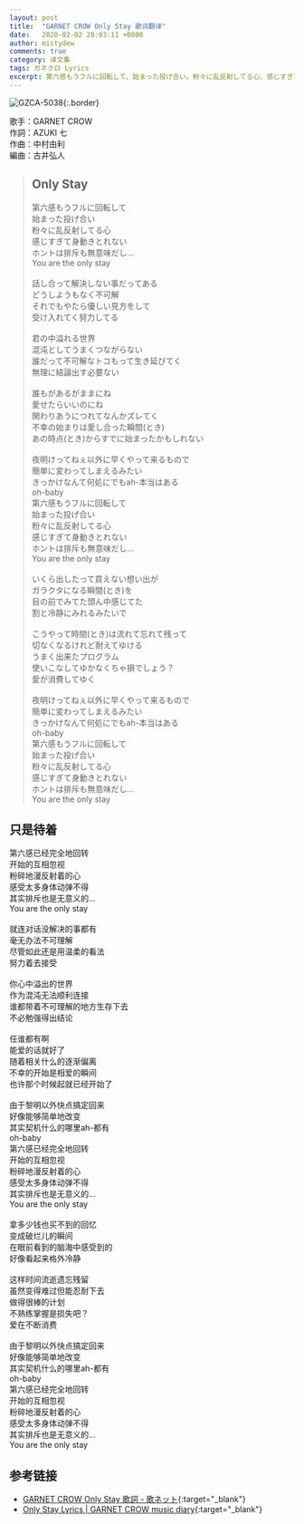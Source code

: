 ```yaml
---
layout: post
title:  "GARNET CROW Only Stay 歌词翻译"
date:   2020-02-02 20:03:11 +0800
author: mistydew
comments: true
category: 译文集
tags: ガネクロ Lyrics
excerpt: 第六感もうフルに回転して、始まった投げ合い。粉々に乱反射してる心、感じすぎて身動きとれない。ホントは排斥も無意味だし…You are the only stay。
---
```

![GZCA-5038](https://crowsub.github.io/assets/images/discography/album/GZCA-5038.jpg){:.border}

歌手：GARNET CROW<br>
作詞：AZUKI 七<br>
作曲：中村由利<br>
編曲：古井弘人

<blockquote class="lyric-original">
  <h2>Only Stay</h2>
  <p>
    第六感もうフルに回転して<br>
    始まった投げ合い<br>
    粉々に乱反射してる心<br>
    感じすぎて身動きとれない<br>
    ホントは排斥も無意味だし…<br>
    You are the only stay<br>
    <br>
    話し合って解決しない事だってある<br>
    どうしようもなく不可解<br>
    それでもやたら優しい見方をして<br>
    受け入れてく努力してる<br>
    <br>
    君の中溢れる世界<br>
    混沌としてうまくつながらない<br>
    誰だって不可解なトコもって生き延びてく<br>
    無理に結論出す必要ない<br>
    <br>
    誰もがあるがままにね<br>
    愛せたらいいのにね<br>
    関わりあうにつれてなんかズレてく<br>
    不幸の始まりは愛し合った瞬間(とき)<br>
    あの時点(とき)からすでに始まったかもしれない<br>
    <br>
    夜明けってねぇ以外に早くやって来るもので<br>
    簡単に変わってしまえるみたい<br>
    きっかけなんて何処にでもah-本当はある<br>
    oh-baby<br>
    第六感もうフルに回転して<br>
    始まった投げ合い<br>
    粉々に乱反射してる心<br>
    感じすぎて身動きとれない<br>
    ホントは排斥も無意味だし…<br>
    You are the only stay<br>
    <br>
    いくら出したって買えない想い出が<br>
    ガラクタになる瞬間(とき)を<br>
    目の前でみてた頭ん中感じてた<br>
    割と冷静にみれるみたいで<br>
    <br>
    こうやって時間(とき)は流れて忘れて残って<br>
    切なくなるけれど耐えてゆける<br>
    うまく出来たプログラム<br>
    使いこなしてゆかなくちゃ損でしょう？<br>
    愛が消費してゆく<br>
    <br>
    夜明けってねぇ以外に早くやって来るもので<br>
    簡単に変わってしまえるみたい<br>
    きっかけなんて何処にでもah-本当はある<br>
    oh-baby<br>
    第六感もうフルに回転して<br>
    始まった投げ合い<br>
    粉々に乱反射してる心<br>
    感じすぎて身動きとれない<br>
    ホントは排斥も無意味だし…<br>
    You are the only stay
  </p>
</blockquote>

<div class="lyric-translation">
  <h2>只是待着</h2>
  <p>
    第六感已经完全地回转<br>
    开始的互相忽视<br>
    粉碎地漫反射着的心<br>
    感受太多身体动弹不得<br>
    其实排斥也是无意义的…<br>
    You are the only stay<br>
    <br>
    就连对话没解决的事都有<br>
    毫无办法不可理解<br>
    尽管如此还是用温柔的看法<br>
    努力着去接受<br>
    <br>
    你心中溢出的世界<br>
    作为混沌无法顺利连接<br>
    谁都带着不可理解的地方生存下去<br>
    不必勉强得出结论<br>
    <br>
    任谁都有啊<br>
    能爱的话就好了<br>
    随着相关什么的逐渐偏离<br>
    不幸的开始是相爱的瞬间<br>
    也许那个时候起就已经开始了<br>
    <br>
    由于黎明以外快点搞定回来<br>
    好像能够简单地改变<br>
    其实契机什么的哪里ah-都有<br>
    oh-baby<br>
    第六感已经完全地回转<br>
    开始的互相忽视<br>
    粉碎地漫反射着的心<br>
    感受太多身体动弹不得<br>
    其实排斥也是无意义的…<br>
    You are the only stay<br>
    <br>
    拿多少钱也买不到的回忆<br>
    变成破烂儿的瞬间<br>
    在眼前看到的脑海中感受到的<br>
    好像看起来格外冷静<br>
    <br>
    这样时间流逝遗忘残留<br>
    虽然变得难过但能忍耐下去<br>
    做得很棒的计划<br>
    不熟练掌握是损失吧？<br>
    爱在不断消费<br>
    <br>
    由于黎明以外快点搞定回来<br>
    好像能够简单地改变<br>
    其实契机什么的哪里ah-都有<br>
    oh-baby<br>
    第六感已经完全地回转<br>
    开始的互相忽视<br>
    粉碎地漫反射着的心<br>
    感受太多身体动弹不得<br>
    其实排斥也是无意义的…<br>
    You are the only stay
  </p>
</div>

## 参考链接

* [GARNET CROW Only Stay 歌詞 - 歌ネット](https://www.uta-net.com/song/20209/){:target="_blank"}
* [Only Stay Lyrics \| GARNET CROW music diary](https://crowsub.github.io/lyrics/original/Only%20Stay.html){:target="_blank"}
